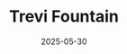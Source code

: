 ---
title: "Trevi Fountain"
excerpt: "Where alabaster gods melt in crystalline grace"
gallery_name: "rome/trevi-fountain"
date: 2025-05-30
header:
  overlay_image: cover/rome/trevi-fountain-3v1.jpg
---